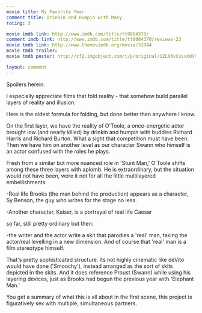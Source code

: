 ```yaml
---
movie title: My Favorite Year
comment title: Drinkin and Humpin with Many
rating: 3

movie imdb link: http://www.imdb.com/title/tt0084370/
comment imdb link: http://www.imdb.com/title/tt0084370/reviews-23
movie tmdb link: http://www.themoviedb.org/movie/31044
movie tmdb trailer: 
movie tmdb poster: http://cf2.imgobject.com/t/p/original/12LK6vCxsxxUV9BOSfqYeIgxEV7.jpg

layout: comment
---
```


Spoilers herein.

I especially appreciate films that fold reality - that somehow build parallel layers of reality and illusion.

Here is the oldest formula for folding, but done better than anywhere I know.

On the first layer, we have the reality of O'Toole, a once-energetic actor brought low (and nearly killed) by drinkin and humpin with buddies Richard Harris and Richard Burton. What a sight that competition must have been. Then we have him on another level as our character Swann who himself is an actor confused with the roles he plays.

Fresh from a similar but more nuanced role in 'Stunt Man,' O'Toole shifts among these three layers with aplomb. He is extraordinary, but the situation would not have been, were it not for all the little multilayered embellishments:

-Real life Brooks (the man behind the production) appears as a character, Sy Benson, the guy who writes for the stage no less.

-Another character, Kaiser, is a portrayal of real life Caesar

so far, still pretty ordinary but then:

-the writer and the actor write a skit that parodies a 'real' man, taking the actor/real levelling in a new dimension. And of course that 'real' man is a film stereotype himself.

That's pretty sophisticated structure. Its not highly cinematic like deVito would have done ('Smoochy'), instead arranged as the sort of skits depicted in the skits. And it does reference Proust (Swann) while using his layering devices, just as Brooks had begun the previous year with  'Elephant Man.'

You get a summary of what this is all about in the first scene, this project is figuratively sex with multiple, simultaneous partners.